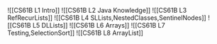 ![[CS61B L1 Intro]]
![[CS61B L2 Java Knowledge]]
![[CS61B L3 RefRecurLists]]
![[CS61B L4 SLLists,NestedClasses,SentinelNodes]]
![[CS61B L5 DLLists]]
![[CS61B L6 Arrays]]
![[CS61B L7 Testing,SelectionSort]]
![[CS61B L8 ArrayList]]
